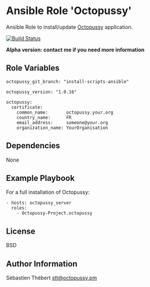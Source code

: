 Ansible Role 'Octopussy'
========================

Ansible Role to install/update [Octopussy](https://www.octopussy.pm) application.

[![Build Status](https://travis-ci.org/Octopussy-Project/ansible-role-octopussy.svg?branch=master)](https://travis-ci.org/Octopussy-Project/ansible-role-octopussy)

**Alpha version: contact me if you need more information**

Role Variables
--------------

```
octopussy_git_branch: "install-scripts-ansible"
```

```
octopussy_version: "1.0.16"
```

```
octopussy:
  certificate:
    common_name:       octopussy.your.org
    country_name:      FR  
    email_address:     someone@your.org
    organization_name: YourOrganisation
```

Dependencies
------------

None

Example Playbook
----------------

For a full installation of Octopussy:
```
- hosts: octopussy_server
  roles:
    - Octopussy-Project.octopussy
```

License
-------

BSD

Author Information
------------------

Sébastien Thébert <stt@octopussy.pm>
